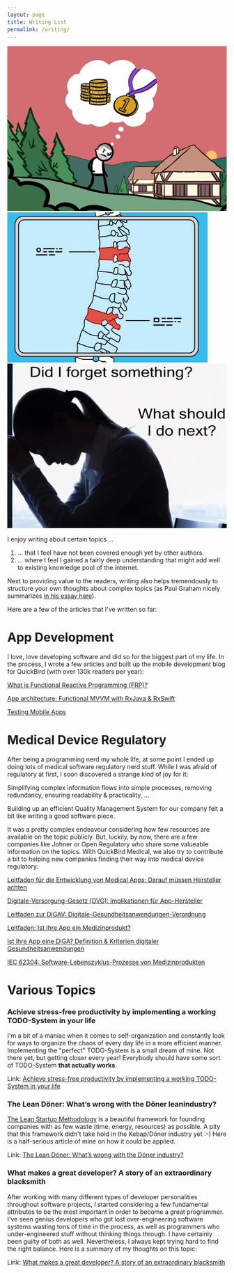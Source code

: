 ```yaml
---
layout: page
title: Writing List
permalink: /writing/
---
```

<div class="gallery-box">
  <div class="gallery">
    <img src="/images/writing/gordon.jpeg" loading="lazy">
    <img src="/images/writing/medical.jpeg" loading="lazy">
    <img src="/images/writing/focus.jpeg" loading="lazy">
  </div>
</div>

I enjoy writing about certain topics ...

1. ... that I feel have not been covered enough yet by other authors.
2. ... where I feel I gained a fairly deep understanding that might add well to existing knowledge pool of the internet.

Next to providing value to the readers, writing also helps tremendously to structure your own thoughts about complex topics (as Paul Graham nicely summarizes [in his essay here](http://www.paulgraham.com/words.html)).

Here are a few of the articles that I've written so far:

# App Development

I love, love developing software and did so for the biggest part of my life. In the process, I wrote a few articles and built up the mobile development blog for QuickBird (with over 130k readers per year):

[What is Functional Reactive Programming (FRP)?](https://quickbirdstudios.com/blog/what-is-functional-reactive-programming-frp/)

[App architecture: Functional MVVM with RxJava & RxSwift](https://quickbirdstudios.com/blog/app-architecture-our-functional-mvvm-approach-with-rx/)

[Testing Mobile Apps](https://quickbirdstudios.com/blog/testing-mobile-apps-an-overview/)

# Medical Device Regulatory

After being a programming nerd my whole life, at some point I ended up doing lots of medical software regulatory nerd stuff. While I was afraid of regulatory at first, I soon discovered a strange kind of joy for it:

Simplifying complex information flows into simple processes, removing redundancy, ensuring readability & practicality, ...

Building up an efficient Quality Management System for our company felt a bit like writing a good software piece.

It was a pretty complex endeavour considering how few resources are available on the topic publicly. But, luckily, by now, there are a few companies like Johner or Open Regulatory who share some valueable information on the topics. With QuickBird Medical, we also try to contribute a bit to helping new companies finding their way into medical device regulatory:

[Leitfaden für die Entwicklung von Medical Apps: Darauf müssen Hersteller achten](https://quickbirdmedical.com/medical-app-entwicklung-mdr/)

[Digitale-Versorgung-Gesetz (DVG): Implikationen für App-Hersteller](https://quickbirdmedical.com/dvg-digitale-versorgung-gesetz-apps/)

[Leitfaden zur DiGAV: Digitale-Gesundheitsanwendungen-Verordnung](https://quickbirdmedical.com/digav-digitale-gesundheitsanwendungen-verordnung/)

[Leitfaden: Ist Ihre App ein Medizinprodukt?](https://quickbirdmedical.com/medizinprodukt-app-software-mdr/)

[Ist Ihre App eine DiGA? Definition & Kriterien digitaler Gesundheitsanwendungen](https://quickbirdmedical.com/diga-definition-kriterien-app/)

[IEC 62304: Software-Lebenszyklus-Prozesse von Medizinprodukten](https://quickbirdmedical.com/iec-62304-medizinprodukt-software-app/)

# Various Topics

### Achieve stress-free productivity by implementing a working TODO-System in your life

I'm a bit of a maniac when it comes to self-organization and constantly look for ways to organize the chaos of every day life in a more efficient manner. Implementing the "perfect" TODO-System is a small dream of mine. Not there yet, but getting closer every year! Everybody should have some sort of  TODO-System **that actually works**.

Link: [Achieve stress-free productivity by implementing a working TODO-System in your life](https://www.linkedin.com/pulse/achieve-stress-free-productivity-implementing-working-malte-bucksch/)

### The Lean Döner: What’s wrong with the Döner leanindustry?

[The Lean Startup Methodology](https://en.wikipedia.org/wiki/Lean_startup) is a beautiful framework for founding companies with as few waste (time, energy, resources) as possible. A pity that this framework didn't take hold in the Kebap/Döner industry yet :-) Here is a half-serious article of mine on how it could be applied.

Link: [The Lean Döner: What’s wrong with the Döner industry?](https://www.linkedin.com/pulse/lean-d%C3%B6ner-whats-wrong-industry-malte-bucksch/)

### What makes a great developer? A story of an extraordinary blacksmith

After working with many different types of developer personalities throughout software projects, I started considering a few fundamental attributes to be the most important in order to become a great programmer. I've seen genius developers who got lost over-engineering software systems wasting tons of time in the process, as well as programmers who under-engineered stuff without thinking things through. I have certainly been guilty of both as well. Nevertheless, I always kept trying hard to find the right balance. Here is a summary of my thoughts on this topic:

Link: [What makes a great developer? A story of an extraordinary blacksmith](https://quickbirdstudios.com/blog/the-best-blacksmith-developer/)

